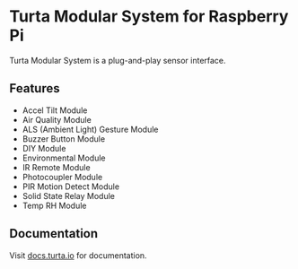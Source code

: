 # Turta Modular System for Raspberry Pi
Turta Modular System is a plug-and-play sensor interface.

## Features
- Accel Tilt Module
- Air Quality Module
- ALS (Ambient Light) Gesture Module
- Buzzer Button Module
- DIY Module
- Environmental Module
- IR Remote Module
- Photocoupler Module
- PIR Motion Detect Module
- Solid State Relay Module
- Temp RH Module

## Documentation
Visit [docs.turta.io](https://docs.turta.io) for documentation.
